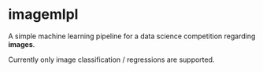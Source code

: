 # imagemlpl
A simple machine learning pipeline for a data science competition regarding **images**.

Currently only image classification / regressions are supported.
